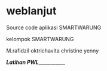 # weblanjut
Source code aplikasi SMARTWARUNG

kelompok SMARTWARUNG

M.rafidzil
oktrichavita
christine yenny

_________Latihan PWL____________________
